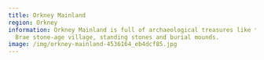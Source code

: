 ```yaml
---
title: Orkney Mainland
region: Orkney
information: Orkney Mainland is full of archaeological treasures like the Skara
  Brae stone-age village, standing stones and burial mounds.
image: /img/orkney-mainland-4536164_eb4dcf85.jpg
---
```

